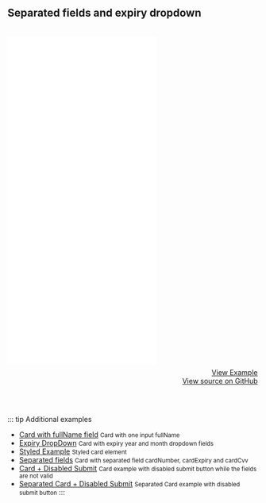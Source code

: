 ## Separated fields and expiry dropdown
<br>
<iframe style="margin-bottom: 8px;height:660px;" border="0" frameborder="0" height="660" scrolling="no" src="/framepay-docs/examples/example4-1.html"></iframe>
<a target="_blank" href="/framepay-docs/examples/example4-1.html" style="display: block; text-align: right;">View Example</a>
<a href="https://github.com/Rebilly/framepay-docs/blob/master/docs/.vuepress/public/examples/example4-1.html" style="margin-bottom: 60px; display: block; text-align: right;">View source on GitHub</a>

::: tip Additional examples
- [Card with fullName field](./fullname-field.md) <small>Card with one input fullName</small>
- [Expiry DropDown](./expiry-dropdown.md) <small>Card with expiry year and month dropdown fields</small>
- [Styled Example](./styled.md) <small>Styled card element</small>
- [Separated fields](./separated-card-fields.md) <small>Card with separated field cardNumber, cardExpiry and cardCvv</small>
- [Card + Disabled Submit](./disabled-submit.md) <small>Card example with disabled submit button while the fields are not valid</small>
- [Separated Card + Disabled Submit](./disabled-submit-separated.md) <small>Separated Card example with disabled submit button</small>
:::
